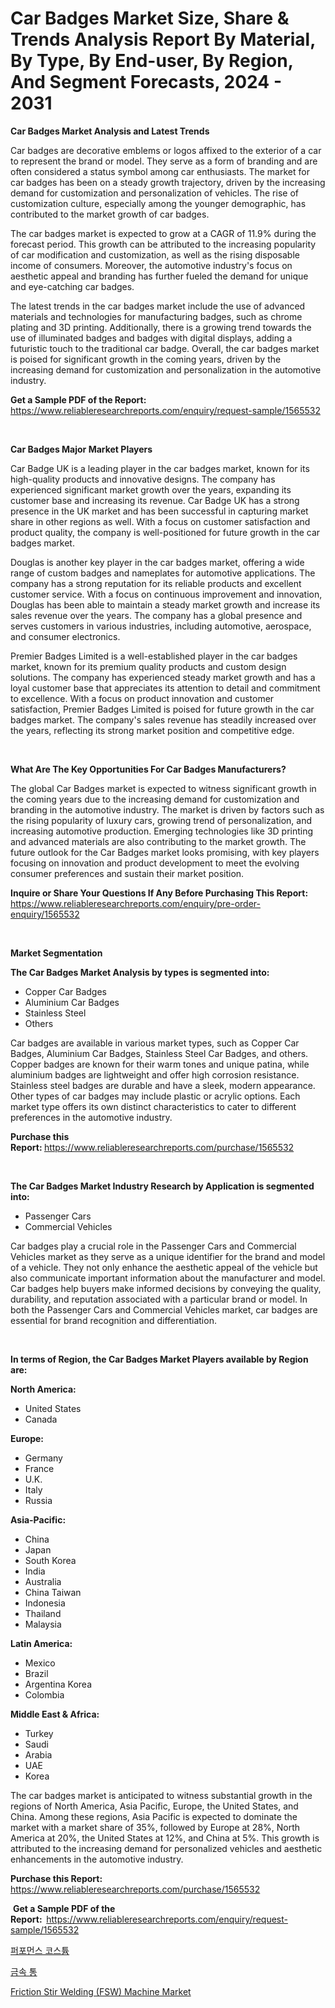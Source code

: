<p><h1>Car Badges Market Size, Share & Trends Analysis Report By Material, By Type, By End-user, By Region, And Segment Forecasts, 2024 - 2031</h1></p><p><strong>Car Badges Market Analysis and Latest Trends</strong></p>
<p><p>Car badges are decorative emblems or logos affixed to the exterior of a car to represent the brand or model. They serve as a form of branding and are often considered a status symbol among car enthusiasts. The market for car badges has been on a steady growth trajectory, driven by the increasing demand for customization and personalization of vehicles. The rise of customization culture, especially among the younger demographic, has contributed to the market growth of car badges.</p><p>The car badges market is expected to grow at a CAGR of 11.9% during the forecast period. This growth can be attributed to the increasing popularity of car modification and customization, as well as the rising disposable income of consumers. Moreover, the automotive industry's focus on aesthetic appeal and branding has further fueled the demand for unique and eye-catching car badges.</p><p>The latest trends in the car badges market include the use of advanced materials and technologies for manufacturing badges, such as chrome plating and 3D printing. Additionally, there is a growing trend towards the use of illuminated badges and badges with digital displays, adding a futuristic touch to the traditional car badge. Overall, the car badges market is poised for significant growth in the coming years, driven by the increasing demand for customization and personalization in the automotive industry.</p></p>
<p><strong>Get a Sample PDF of the Report:&nbsp;</strong> <a href="https://www.reliableresearchreports.com/enquiry/request-sample/1565532">https://www.reliableresearchreports.com/enquiry/request-sample/1565532</a></p>
<p>&nbsp;</p>
<p><strong>Car Badges Major Market Players</strong></p>
<p><p>Car Badge UK is a leading player in the car badges market, known for its high-quality products and innovative designs. The company has experienced significant market growth over the years, expanding its customer base and increasing its revenue. Car Badge UK has a strong presence in the UK market and has been successful in capturing market share in other regions as well. With a focus on customer satisfaction and product quality, the company is well-positioned for future growth in the car badges market.</p><p>Douglas is another key player in the car badges market, offering a wide range of custom badges and nameplates for automotive applications. The company has a strong reputation for its reliable products and excellent customer service. With a focus on continuous improvement and innovation, Douglas has been able to maintain a steady market growth and increase its sales revenue over the years. The company has a global presence and serves customers in various industries, including automotive, aerospace, and consumer electronics.</p><p>Premier Badges Limited is a well-established player in the car badges market, known for its premium quality products and custom design solutions. The company has experienced steady market growth and has a loyal customer base that appreciates its attention to detail and commitment to excellence. With a focus on product innovation and customer satisfaction, Premier Badges Limited is poised for future growth in the car badges market. The company's sales revenue has steadily increased over the years, reflecting its strong market position and competitive edge.</p></p>
<p>&nbsp;</p>
<p><strong>What Are The Key Opportunities For Car Badges Manufacturers?</strong></p>
<p><p>The global Car Badges market is expected to witness significant growth in the coming years due to the increasing demand for customization and branding in the automotive industry. The market is driven by factors such as the rising popularity of luxury cars, growing trend of personalization, and increasing automotive production. Emerging technologies like 3D printing and advanced materials are also contributing to the market growth. The future outlook for the Car Badges market looks promising, with key players focusing on innovation and product development to meet the evolving consumer preferences and sustain their market position.</p></p>
<p><strong>Inquire or Share Your Questions If Any Before Purchasing This Report:</strong> <a href="https://www.reliableresearchreports.com/enquiry/pre-order-enquiry/1565532">https://www.reliableresearchreports.com/enquiry/pre-order-enquiry/1565532</a></p>
<p>&nbsp;</p>
<p><strong>Market Segmentation</strong></p>
<p><strong>The Car Badges Market Analysis by types is segmented into:</strong></p>
<p><ul><li>Copper Car Badges</li><li>Aluminium Car Badges</li><li>Stainless Steel</li><li>Others</li></ul></p>
<p><p>Car badges are available in various market types, such as Copper Car Badges, Aluminium Car Badges, Stainless Steel Car Badges, and others. Copper badges are known for their warm tones and unique patina, while aluminium badges are lightweight and offer high corrosion resistance. Stainless steel badges are durable and have a sleek, modern appearance. Other types of car badges may include plastic or acrylic options. Each market type offers its own distinct characteristics to cater to different preferences in the automotive industry.</p></p>
<p><strong>Purchase this Report:&nbsp;</strong><a href="https://www.reliableresearchreports.com/purchase/1565532">https://www.reliableresearchreports.com/purchase/1565532</a></p>
<p>&nbsp;</p>
<p><strong>The Car Badges Market Industry Research by Application is segmented into:</strong></p>
<p><ul><li>Passenger Cars</li><li>Commercial Vehicles</li></ul></p>
<p><p>Car badges play a crucial role in the Passenger Cars and Commercial Vehicles market as they serve as a unique identifier for the brand and model of a vehicle. They not only enhance the aesthetic appeal of the vehicle but also communicate important information about the manufacturer and model. Car badges help buyers make informed decisions by conveying the quality, durability, and reputation associated with a particular brand or model. In both the Passenger Cars and Commercial Vehicles market, car badges are essential for brand recognition and differentiation.</p></p>
<p>&nbsp;</p>
<p><strong>In terms of Region, the Car Badges Market Players available by Region are:</strong></p>
<p>
    <p> <strong> North America: </strong>
        <ul>
            <li>United States</li>
            <li>Canada</li>
        </ul>
        </p> 
    <p> <strong> Europe: </strong>
        <ul>
            <li>Germany</li>
            <li>France</li>
            <li>U.K.</li>
            <li>Italy</li>
            <li>Russia</li>
        </ul>
        </p> 
    <p> <strong> Asia-Pacific: </strong>
        <ul>
            <li>China</li>
            <li>Japan</li>
            <li>South Korea</li>
            <li>India</li>
            <li>Australia</li>
            <li>China Taiwan</li>
            <li>Indonesia</li>
            <li>Thailand</li>
            <li>Malaysia</li>
        </ul>
        </p> 
    <p> <strong> Latin America: </strong>
        <ul>
            <li>Mexico</li>
            <li>Brazil</li>
            <li>Argentina Korea</li>
            <li>Colombia</li>
        </ul>
        </p> 
    <p> <strong> Middle East & Africa: </strong>
        <ul>
            <li>Turkey</li>
            <li>Saudi</li>
            <li>Arabia</li>
            <li>UAE</li>
            <li>Korea</li>
        </ul>
    </p>
    </p>
<p><p>The car badges market is anticipated to witness substantial growth in the regions of North America, Asia Pacific, Europe, the United States, and China. Among these regions, Asia Pacific is expected to dominate the market with a market share of 35%, followed by Europe at 28%, North America at 20%, the United States at 12%, and China at 5%. This growth is attributed to the increasing demand for personalized vehicles and aesthetic enhancements in the automotive industry.</p></p>
<p><strong>Purchase this Report: </strong><a href="https://www.reliableresearchreports.com/purchase/1565532">https://www.reliableresearchreports.com/purchase/1565532</a></p>
<p>&nbsp;<strong>Get a Sample PDF of the Report:&nbsp;&nbsp;</strong><a href="https://www.reliableresearchreports.com/enquiry/request-sample/1565532">https://www.reliableresearchreports.com/enquiry/request-sample/1565532</a></p>
<p><strong></strong></p>
<p><p><a href="https://medium.com/@kenza.eliraki/%EC%84%B1%EB%8A%A5-%EC%9D%98%EC%83%81-%EC%8B%9C%EC%9E%A5-%EC%9C%A0%ED%98%95-%EC%9D%91%EC%9A%A9-%EB%B0%8F-%EC%A7%80%EB%A6%AC%EC%97%90-%EB%94%B0%EB%A5%B8-%EC%A2%85%ED%95%A9%ED%8F%89%EA%B0%80-5036a99b2a78">퍼포먼스 코스튬</a></p><p><a href="https://medium.com/@cliftonfisher9067/%EA%B8%88%EC%86%8D-%EB%B0%B0%EB%9F%B4-%EC%8B%9C%EC%9E%A5-%EA%B7%9C%EB%AA%A8%EB%8A%94-%EA%B8%80%EB%A1%9C%EB%B2%8C-%EC%82%B0%EC%97%85%EC%97%90%EC%84%9C-%EC%B5%9C%EA%B3%A0%EC%9D%98-%EB%A7%88%EC%BC%80%ED%8C%85-%EC%B1%84%EB%84%90%EC%9D%84-%EB%93%9C%EB%9F%AC%EB%83%85%EB%8B%88%EB%8B%A4-cf45a64c2782">금속 통</a></p><p><a href="https://view.publitas.com/reportprime-1/friction-stir-welding-fsw-machine-market-research-report-unlocks-analysis-on-the-market-financial-status-market-size-and-market-revenue-upto-2030/">Friction Stir Welding (FSW) Machine Market</a></p></p>